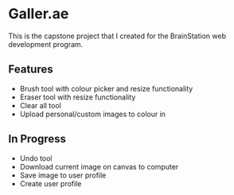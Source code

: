 # Galler.ae

This is the capstone project that I created for the BrainStation web development program.

 ## Features
 - Brush tool with colour picker and resize functionality
 - Eraser tool with resize functionality
 - Clear all tool
 - Upload personal/custom images to colour in

 ## In Progress
 - Undo tool 
 - Download current image on canvas to computer
 - Save image to user profile
 - Create user profile